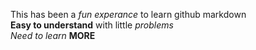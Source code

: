 This has been a *fun* *experance* to learn github markdown <br>
**Easy to understand** with little *problems* <br>
_Need to learn_ __MORE__ 
